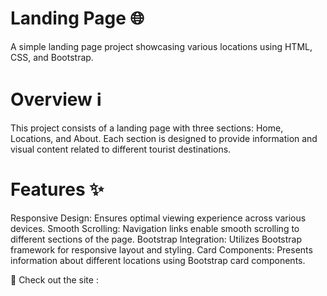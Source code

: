 # Landing Page 🌐
A simple landing page project showcasing various locations using HTML, CSS, and Bootstrap.

# Overview ℹ️
This project consists of a landing page with three sections: Home, Locations, and About. Each section is designed to provide information and visual content related to different tourist destinations.

# Features ✨
Responsive Design: Ensures optimal viewing experience across various devices.
Smooth Scrolling: Navigation links enable smooth scrolling to different sections of the page.
Bootstrap Integration: Utilizes Bootstrap framework for responsive layout and styling.
Card Components: Presents information about different locations using Bootstrap card components.

🔗 Check out the site : 
